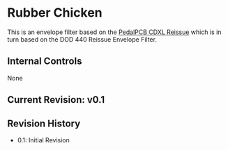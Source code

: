 # Rubber Chicken

This is an envelope filter based on the [PedalPCB CDXL Reissue](https://www.pedalpcb.com/product/cdxl-reissue/)
which is in turn based on the DOD 440 Reissue Envelope Filter.

## Internal Controls

None

## Current Revision: v0.1

## Revision History

* 0.1: Initial Revision
